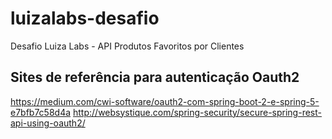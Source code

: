 # luizalabs-desafio
Desafio Luiza Labs - API Produtos Favoritos por Clientes

## Sites de referência para autenticação Oauth2
https://medium.com/cwi-software/oauth2-com-spring-boot-2-e-spring-5-e7bfb7c58d4a
http://websystique.com/spring-security/secure-spring-rest-api-using-oauth2/
